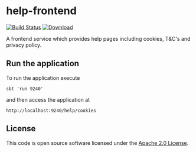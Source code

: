 help-frontend
=============

[![Build Status](https://travis-ci.org/hmrc/help-frontend.svg)](https://travis-ci.org/hmrc/help-frontend) [ ![Download](https://api.bintray.com/packages/hmrc/releases/help-frontend/images/download.svg) ](https://bintray.com/hmrc/releases/help-frontend/_latestVersion)

A frontend service which provides help pages including cookies, T&amp;C's and privacy policy.

## Run the application

To run the application execute

```
sbt 'run 9240' 
```

and then access the application at

```
http://localhost:9240/help/cookies
```

## License ##

This code is open source software licensed under the [Apache 2.0 License]("http://www.apache.org/licenses/LICENSE-2.0.html").

